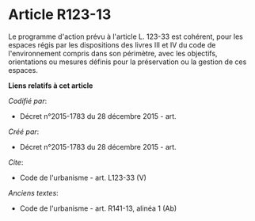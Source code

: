 # Article R123-13

Le programme d'action prévu à l'article L. 123-33 est cohérent, pour les espaces régis par les dispositions des livres III et
IV du code de l'environnement compris dans son périmètre, avec les objectifs, orientations ou mesures définis pour la
préservation ou la gestion de ces espaces.

**Liens relatifs à cet article**

_Codifié par_:

  - Décret n°2015-1783 du 28 décembre 2015 - art.

_Créé par_:

  - Décret n°2015-1783 du 28 décembre 2015 - art.

_Cite_:

  - Code de l'urbanisme - art. L123-33 (V)

_Anciens textes_:

  - Code de l'urbanisme - art. R141-13, alinéa 1 (Ab)
